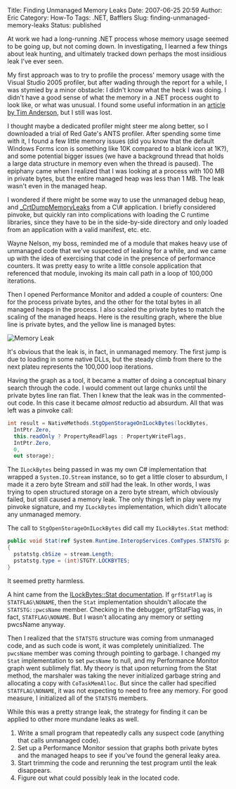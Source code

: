 Title: Finding Unmanaged Memory Leaks
Date: 2007-06-25 20:59
Author: Eric
Category: How-To
Tags: .NET, Bafflers
Slug: finding-unmanaged-memory-leaks
Status: published

At work we had a long-running .NET process whose memory usage seemed to
be going up, but not coming down. In investigating, I learned a few
things about leak hunting, and ultimately tracked down perhaps the most
insidious leak I've ever seen.

<!--more-->

My first approach was to try to profile the process' memory usage with
the Visual Studio 2005 profiler, but after wading through the report for
a while, I was stymied by a minor obstacle: I didn't know what the heck
I was doing. I didn't have a good sense of what the memory in a .NET
process ought to look like, or what was unusual. I found some useful
information in an [article by Tim
Anderson](http://www.itwriting.com/dotnetmem.php), but I still was lost.

I thought maybe a dedicated profiler might steer me along better, so I
downloaded a trial of Red Gate's ANTS profiler. After spending some time
with it, I found a few little memory issues (did you know that the
default Windows Forms icon is something like 10K compared to a blank
icon at 1K?), and some potential bigger issues (we have a background
thread that holds a large data structure in memory even when the thread
is paused). The epiphany came when I realized that I was looking at a
process with 100 MB in private bytes, but the entire managed heap was
less than 1 MB. The leak wasn't even in the managed heap.

I wondered if there might be some way to use the unmanaged debug heap,
and
[\_CrtDumpMemoryLeaks](http://msdn2.microsoft.com/en-us/library/d41t22sb(VS.80).aspx) from
a C\# application. I briefly considered pinvoke, but quickly ran into
complications with loading the C runtime libraries, since they have to
be in the side-by-side directory and only loaded from an application
with a valid manifest, etc. etc.

Wayne Nelson, my boss, reminded me of a module that makes heavy use of
unmanaged code that we've suspected of leaking for a while, and we came
up with the idea of exercising that code in the presence of performance
counters. It was pretty easy to write a little console application that
referenced that module, invoking its main call path in a loop of 100,000
iterations.

Then I opened Performance Monitor and added a couple of counters: One
for the process private bytes, and the other for the total bytes in all
managed heaps in the process. I also scaled the private bytes to match
the scaling of the managed heaps. Here is the resulting graph, where the
blue line is private bytes, and the yellow line is managed bytes:

![Memory Leak]({filename}/images/leaks1.png)

It's obvious that the leak is, in fact, in unmanaged memory. The first
jump is due to loading in some native DLLs, but the steady climb from
there to the next plateu represents the 100,000 loop iterations.

Having the graph as a tool, it became a matter of doing a conceptual
binary search through the code. I would comment out large chunks until
the private bytes line ran flat. Then I knew that the leak was in the
commented-out code. In this case it became *almost* reductio ad
absurdum. All that was left was a pinvoke call:

```csharp
int result = NativeMethods.StgOpenStorageOnILockBytes(lockBytes,
  IntPtr.Zero,
  this.readOnly ? PropertyReadFlags : PropertyWriteFlags,
  IntPtr.Zero,
  0,
  out storage);
```

The `ILockBytes` being passed in was my own C\# implementation that
wrapped a `System.IO.Stream` instance, so to get a little closer to
absurdum, I made it a zero byte Stream and *still* had the leak. In
other words, I was trying to open structured storage on a zero byte
stream, which obviously failed, but still caused a memory leak. The only
things left in play were my pinvoke signature, and my `ILockBytes`
implementation, which didn't allocate any unmanaged memory.

The call to `StgOpenStorageOnILockBytes` did call my `ILockBytes.Stat`
method:

```csharp
public void Stat(ref System.Runtime.InteropServices.ComTypes.STATSTG pstatstg, int grfStatFlag)
{
  pstatstg.cbSize = stream.Length;
  pstatstg.type = (int)STGTY.LOCKBYTES;
}
```

It seemed pretty harmless.

A hint came from the [ILockBytes::Stat
documentation](http://msdn2.microsoft.com/en-us/library/aa379249.aspx).
If `grfStatFlag` is `STATFLAG\NONAME`, then the `Stat` implementation
shouldn't allocate the `STATSTG::pwcsName` member. Checking in the
debugger, grfStatFlag was, in fact, `STATFLAG\NONAME`. But I wasn't
allocating any memory or setting pwcsName anyway.

Then I realized that the `STATSTG` structure was coming from unmanaged
code, and as such code is wont, it was completely uninitialized. The
`pwcsName` member was coming through pointing to garbage. I changed my
`Stat` implementation to set `pwcsName` to null, and my Performance
Monitor graph went sublimely flat. My theory is that upon returning from
the Stat method, the marshaler was taking the never initialized garbage
string and allocating a copy with `CoTaskMemAlloc`. But since the caller
had specified `STATFLAG\NONAME`, it was not expecting to need to free any
memory. For good measure, I initialized all of the `STATSTG` members.

While this was a pretty strange leak, the strategy for finding it can be
applied to other more mundane leaks as well.

1.  Write a small program that repeatedly calls any suspect code
    (anything that calls unmanaged code).
2.  Set up a Performance Monitor session that graphs both private bytes
    and the managed heaps to see if you've found the general leaky area.
3.  Start trimming the code and rerunning the test program until the
    leak disappears.
4.  Figure out what could possibly leak in the located code.

